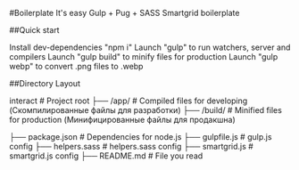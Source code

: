 #Boilerplate It's easy Gulp + Pug + SASS Smartgrid boilerplate

##Quick start

Install dev-dependencies "npm i"
Launch "gulp" to run watchers, server and compilers
Launch "gulp build" to minify files for production
Launch "gulp webp" to convert .png files to .webp

##Directory Layout

interact                    # Project root
├── /app/                   # Compiled files for developing (Скомпилированные файлы для разработки)
├── /build/                 # Minified files for production (Минифицированные файлы для продакшна)

├── package.json            # Dependencies for node.js
├── gulpfile.js             # gulp.js config
├── helpers.sass             # helpers.sass config
├── smartgrid.js             # smartgrid.js config
├── README.md               # File you read